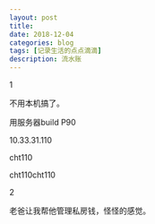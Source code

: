 ```yaml
---
layout: post
title: 
date: 2018-12-04
categories: blog
tags: [记录生活的点点滴滴]
description: 流水账
---
```


1 

不用本机搞了。

用服务器build P90

10.33.31.110

cht110

cht110cht110

2

老爸让我帮他管理私房钱，怪怪的感觉。



